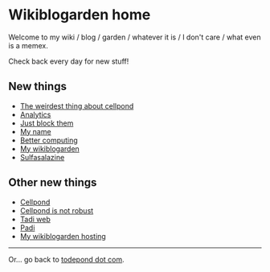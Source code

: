 # Wikiblogarden home

Welcome to my wiki / blog / garden / whatever it is / I don't care / what even is a memex.

Check back every day for new stuff!

## New things

- [The weirdest thing about cellpond](./cellpond/the-weirdest-thing)
- [Analytics](./social-media/analytics)
- [Just block them](./social-media/just-block-them)
- [My name](./my-name)
- [Better computing](./better-computing)
- [My wikiblogarden](./my-wikiblogarden)
- [Sulfasalazine](./health/sulfasalazine)
  
## Other new things

- [Cellpond](./cellpond)
- [Cellpond is not robust](./cellpond/is-not-robust)
- [Tadi web](./tadi-web)
- [Padi](./tadi-web/padi)
- [My wikiblogarden hosting](./my-wikiblogarden/hosting)

<hr>

Or... go back to [todepond dot com](/).

